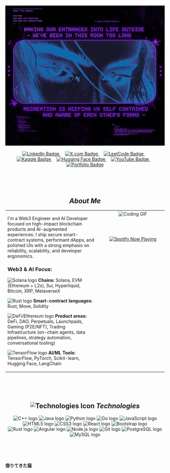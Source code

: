 <p align="center">
  <img src="assets/banner.jpg" alt="Welcome to Megha's GitHub Banner"/>
</p>



<div align="center">
    <a href="https://www.linkedin.com/in/jehmegh/">
        <img src="https://img.shields.io/badge/LINKEDIN-000000?style=for-the-badge&logo=linkedin&logoColor=white&labelColor=000000&color=000000" alt="LinkedIn Badge" />
    </a>
    <img width="10" />
    <a href="https://x.com/jehmegh">
        <img src="https://img.shields.io/badge/X.COM-000000?style=for-the-badge&logo=x&logoColor=white&labelColor=000000&color=000000" alt="X.com Badge" />
    </a>
    <img width="10" />
    <a href="https://leetcode.com/u/jehmegh/">
        <img src="https://img.shields.io/badge/LEETCODE-000000?style=for-the-badge&logo=leetcode&logoColor=white&labelColor=000000&color=000000" alt="LeetCode Badge" />
    </a>
    <img width="10" />
    <a href="https://www.kaggle.com/jehmegh">
        <img src="https://img.shields.io/badge/KAGGLE-000000?style=for-the-badge&logo=kaggle&logoColor=white&labelColor=000000&color=000000" alt="Kaggle Badge" />
    </a>
    <img width="10" />
    <a href="https://huggingface.co/jehmegh">
        <img src="https://img.shields.io/badge/HUGGING%20FACE-000000?style=for-the-badge&logo=huggingface&logoColor=white&labelColor=000000&color=000000" alt="Hugging Face Badge" />
    </a>
    <img width="10" />
    <a href="https://www.youtube.com/@jehmeg">
        <img src="https://img.shields.io/badge/YOUTUBE-000000?style=for-the-badge&logo=youtube&logoColor=white&labelColor=000000&color=000000" alt="YouTube Badge" />
    </a>
    <img width="10" />
    <a href="YOUR_PORTFOLIO_URL">
        <img src="https://img.shields.io/badge/PORTFOLIO-000000?style=for-the-badge&logo=webextension&logoColor=white&labelColor=000000&color=000000" alt="Portfolio Badge" />
    </a>
</div>

<br><br><br>


<h2 align="center"> <i>About Me</i></h2>

<div align="center">
    <table width="95%" style="border-collapse: collapse; border: 0;">
        <tr>
            <td width="60%" align="left" style="padding-right: 20px; vertical-align: top; border: 0;">
                <p>I'm a Web3 Engineer and AI Developer focused on high-impact blockchain products and AI-augmented experiences. I ship secure smart-contract systems, performant dApps, and polished UIs with a strong emphasis on reliability, scalability, and developer ergonomics.</p>
                
<h3> Web3 & AI Focus:</h3>
 <p>
            <img src="https://img.shields.io/badge/--000000?style=flat&logo=solana&logoColor=white" height="20" alt="Solana logo" /> 
                    <strong>Chains:</strong> Solana, EVM (Ethereum + L2s), Sui, Hyperliquid, Bitcoin, XRP, MetaverseX
                </p>
                <p>
                    <img src="https://img.shields.io/badge/--000000?style=flat&logo=rust&logoColor=white" height="20" alt="Rust logo" /> 
                    <strong>Smart-contract languages:</strong> Rust, Move, Solidity
                </p>
                <p>
                    <img src="https://img.shields.io/badge/--000000?style=flat&logo=ethereum&logoColor=white" height="20" alt="DeFi/Ethereum logo" /> 
                    <strong>Product areas:</strong> DeFi, DAO, Perpetuals, Launchpads, Gaming (P2E/NFT), Trading Infrastructure (on-chain agents, data pipelines, strategy automation, conversational tooling)
                </p>
                <p>
                    <img src="https://img.shields.io/badge/--000000?style=flat&logo=tensorflow&logoColor=white" height="20" alt="TensorFlow logo" /> 
                    <strong>AI/ML Tools:</strong> TensorFlow, PyTorch, Scikit-learn, Hugging Face, LangChain
                </p>
            </td>

  <td width="40%" align="center" style="vertical-align: top; border: 0;">
                <img src="https://media3.giphy.com/media/v1.Y2lkPTc5MGI3NjExMHYzd2l6a3diYTRnM25ucXE0dWx2djZscWlyYnpoMzRyeXhranMwYyZlcD12MV9pbnRlcm5hbF9naWZfYnlfaWQmY3Q9Zw/kiWlpxD6hXmvTL8dio/giphy.gif" alt="Coding GIF" width="90%">
                
  <br><br>
                <div align="center">
                    <a href="https://github.com/kittinan/spotify-github-profile">
                        <img src="https://spotify-github-profile.kittinanx.com/api/view?uid=31kgj7fch3auoxqxa66op5oetf4e&cover_image=true&theme=novatorem&show_offline=false&background_color=121212&interchange=false&profanity=false" alt="Spotify Now Playing" />
                    </a>
                </div>
            </td>
        </tr>
    </table>
</div>

<br><br><br>



<h2 align="center">
    <img src="https://img.shields.io/badge/--000000?style=flat&logo=serverless&logoColor=white" height="25" alt="Technologies Icon" /> 
    <i>Technologies</i>
</h2>
<div align="center">
    <img src="https://img.shields.io/badge/C++-000000?style=flat&logo=cplusplus&logoColor=white" height="30" alt="C++ logo" />
    <img src="https://img.shields.io/badge/JAVA-000000?style=flat&logo=openjdk&logoColor=white" height="30" alt="Java logo" />
    <img src="https://img.shields.io/badge/PYTHON-000000?style=flat&logo=python&logoColor=white" height="30" alt="Python logo" />
    <img src="https://img.shields.io/badge/GO-000000?style=flat&logo=go&logoColor=white" height="30" alt="Go logo" />
    <img src="https://img.shields.io/badge/JAVASCRIPT-000000?style=flat&logo=javascript&logoColor=white" height="30" alt="JavaScript logo" />
    <img src="https://img.shields.io/badge/HTML5-000000?style=flat&logo=html5&logoColor=white" height="30" alt="HTML5 logo" />
    <img src="https://img.shields.io/badge/CSS3-000000?style=flat&logo=css3&logoColor=white" height="30" alt="CSS3 logo" />
    <img src="https://img.shields.io/badge/REACT-000000?style=flat&logo=react&logoColor=white" height="30" alt="React logo" />
    <img src="https://img.shields.io/badge/BOOTSTRAP-000000?style=flat&logo=bootstrap&logoColor=white" height="30" alt="Bootstrap logo" />
    <br>
    <img src="https://img.shields.io/badge/RUST-000000?style=flat&logo=rust&logoColor=white" height="30" alt="Rust logo" />
    <img src="https://img.shields.io/badge/ANGULAR-000000?style=flat&logo=angular&logoColor=white" height="30" alt="Angular logo" />
    <img src="https://img.shields.io/badge/NODE.JS-000000?style=flat&logo=node.js&logoColor=white" height="30" alt="Node.js logo" />
    <img src="https://img.shields.io/badge/GIT-000000?style=flat&logo=git&logoColor=white" height="30" alt="Git logo" />
    <img src="https://img.shields.io/badge/POSTGRESQL-000000?style=flat&logo=postgresql&logoColor=white" height="30" alt="PostgreSQL logo" />
    <img src="https://img.shields.io/badge/MYSQL-000000?style=flat&logo=mysql&logoColor=white" height="30" alt="MySQL logo" />
</div>

<br><br><br>
<!--

<h2 align="center">
    <img src="https://img.shields.io/badge/--000000?style=flat&logo=analogue&logoColor=white" height="25" alt="Statistics Icon" /> 
    <i>Statistics</i>
</h2>

<div align="center">
    <img src="https://github-readme-stats.vercel.app/api?username=meghayay&show_icons=true&theme=transparent&hide_border=true&include_all_commits=true&bg_color=00000000&text_color=ffffff&icon_color=ffffff&title_color=ffffff" height="150" alt="GitHub Stats for meghayay" />
    
  <img src="https://github-readme-streak-stats.herokuapp.com?user=meghayay&theme=dark&hide_border=true&ring=ffffff&fire=ffffff&side_color=000000&currstreak_bg=000000&currstreak_border=000000&date_color=ffffff&border=000000&background=000000&side_wave=ffffff&stroke=000000" height="150" alt="GitHub Streak for meghayay" />
</div>



<br><br><br>




<h2 align="center">
    <img src="https://img.shields.io/badge/--000000?style=flat&logo=git&logoColor=white" height="25" alt="Contribution Graph Icon" /> 
    <i>Megha's Contribution Graph</i>
</h2>
<picture>
    <source media="(prefers-color-scheme: dark)" srcset="https://raw.githubusercontent.com/meghayay/meghayay/output/pacman-contribution-graph-dark.svg">
    <source media="(prefers-color-scheme: light)" srcset="https://raw.githubusercontent.com/meghayay/meghayay/output/pacman-contribution-graph.svg">
    <img alt="pacman contribution graph" src="https://raw.githubusercontent.com/meghayay/meghayay/output/pacman-contribution-graph.svg">
</picture>

<br>
-->
<b>借りてきた猫 </b>  
<br><br>

